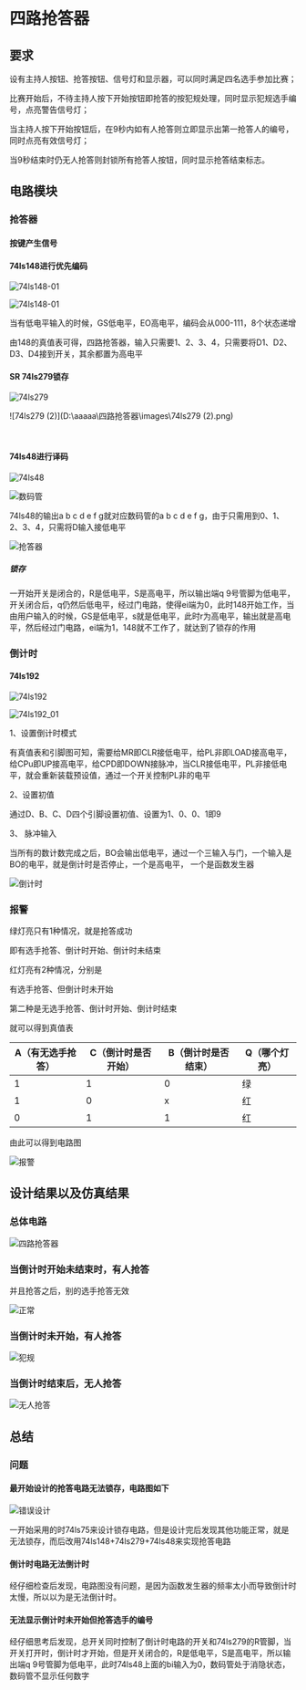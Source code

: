 # 四路抢答器

## 要求

设有主持人按钮、抢答按钮、信号灯和显示器，可以同时满足四名选手参加比赛；

比赛开始后，不待主持人按下开始按钮即抢答的按犯规处理，同时显示犯规选手编号，点亮警告信号灯；

当主持人按下开始按钮后，在9秒内如有人抢答则立即显示出第一抢答人的编号，同时点亮有效信号灯；

当9秒结束时仍无人抢答则封锁所有抢答人按钮，同时显示抢答结束标志。

## 电路模块

### 抢答器

#### 按键产生信号

#### 74ls148进行优先编码

![74ls148-01](D:\aaaaa\四路抢答器\images\74ls148.png)



![74ls148-01](D:\aaaaa\四路抢答器\images\74ls148_01.png)

当有低电平输入的时候，GS低电平，EO高电平，编码会从000-111，8个状态递增

由148的真值表可得，四路抢答器，输入只需要1、2、3、4，只需要将D1、D2、D3、D4接到开关，其余都置为高电平

#### SR 74ls279锁存

![74ls279](D:\aaaaa\四路抢答器\images\74ls279.png)

![74ls279 (2)](D:\aaaaa\四路抢答器\images\74ls279 (2).png)



​	

#### 74ls48进行译码

![74ls48](D:\aaaaa\四路抢答器\images\74ls48.png)

![数码管](D:\aaaaa\四路抢答器\images\数码管.png)

74ls48的输出a b c d e f g就对应数码管的a b c d e f g，由于只需用到0、1、2、3、4，只需将D输入接低电平

![抢答器](D:\aaaaa\四路抢答器\images\抢答器.png)

##### 锁存

一开始开关是闭合的，R是低电平，S是高电平，所以输出端q 9号管脚为低电平，开关闭合后，q仍然后低电平，经过门电路，使得ei端为0，此时148开始工作，当由用户输入的时候，GS是低电平，s就是低电平，此时r为高电平，输出就是高电平，然后经过门电路，ei端为1，148就不工作了，就达到了锁存的作用

### 倒计时

#### 74ls192





![74ls192](D:\aaaaa\四路抢答器\images\74ls192.png)

![74ls192_01](D:\aaaaa\四路抢答器\images\74ls192_01.png)

1、设置倒计时模式

有真值表和引脚图可知，需要给MR即CLR接低电平，给PL非即LOAD接高电平，给CPu即UP接高电平，给CPD即DOWN接脉冲，当CLR接低电平，PL非接低电平，就会重新装载预设值，通过一个开关控制PL非的电平

2、设置初值

通过D、B、C、D四个引脚设置初值、设置为1、0、0、1即9

3、 脉冲输入

当所有的数计数完成之后，BO会输出低电平，通过一个三输入与门，一个输入是BO的电平，就是倒计时是否停止，一个是高电平， 一个是函数发生器

![倒计时](D:\aaaaa\四路抢答器\images\倒计时.png)

### 报警

绿灯亮只有1种情况，就是抢答成功

即有选手抢答、倒计时开始、倒计时未结束

红灯亮有2种情况，分别是

有选手抢答、但倒计时未开始

第二种是无选手抢答、倒计时开始、倒计时结束

就可以得到真值表

| A（有无选手抢答） | C（倒计时是否开始） | B（倒计时是否结束） | Q（哪个灯亮） |
| ----------------- | ------------------- | ------------------- | ------------- |
| 1                 | 1                   | 0                   | 绿            |
| 1                 | 0                   | x                   | 红            |
| 0                 | 1                   | 1                   | 红            |

由此可以得到电路图

![报警](D:\aaaaa\四路抢答器\images\报警.png)

## 设计结果以及仿真结果

### 总体电路

![四路抢答器](D:\aaaaa\四路抢答器\images\四路抢答器.png)

### 当倒计时开始未结束时，有人抢答

并且抢答之后，别的选手抢答无效

![正常](D:\aaaaa\四路抢答器\images\正常.png)

### 当倒计时未开始，有人抢答

![犯规](D:\aaaaa\四路抢答器\images\犯规.png)

### 当倒计时结束后，无人抢答

![无人抢答](D:\aaaaa\四路抢答器\images\无人抢答.png)

## 总结

### 问题

#### 最开始设计的抢答电路无法锁存，电路图如下

![错误设计](D:\aaaaa\四路抢答器\images\错误设计.png)

一开始采用的时74ls75来设计锁存电路，但是设计完后发现其他功能正常，就是无法锁存，而后改用74ls148+74ls279+74ls48来实现抢答电路

#### 倒计时电路无法倒计时

经仔细检查后发现，电路图没有问题，是因为函数发生器的频率太小而导致倒计时太慢，所以以为是无法倒计时。

#### 无法显示倒计时未开始但抢答选手的编号

经仔细思考后发现，总开关同时控制了倒计时电路的开关和74ls279的R管脚，当开关打开时，倒计时才开始，但是开关闭合的，R是低电平，S是高电平，所以输出端q 9号管脚为低电平，此时74ls48上面的bi输入为0，数码管处于消隐状态，数码管不显示任何数字